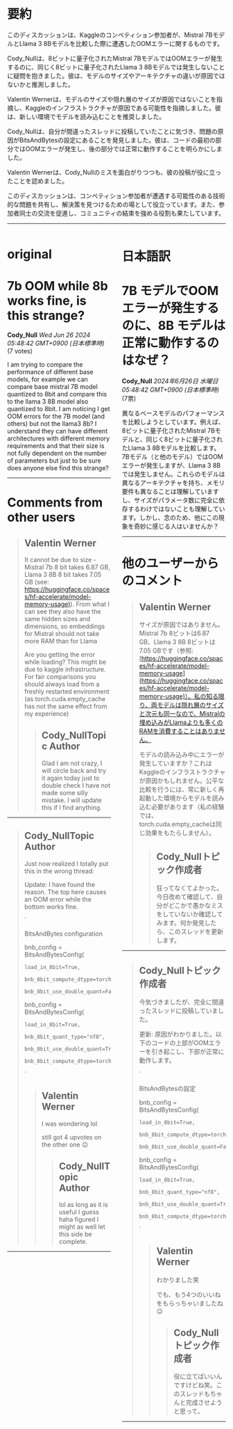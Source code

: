 # 要約 
このディスカッションは、Kaggleのコンペティション参加者が、Mistral 7BモデルとLlama 3 8Bモデルを比較した際に遭遇したOOMエラーに関するものです。

Cody_Nullは、8ビットに量子化されたMistral 7BモデルではOOMエラーが発生するのに、同じく8ビットに量子化されたLlama 3 8Bモデルでは発生しないことに疑問を抱きました。彼は、モデルのサイズやアーキテクチャの違いが原因ではないかと推測しました。

Valentin Wernerは、モデルのサイズや隠れ層のサイズが原因ではないことを指摘し、Kaggleのインフラストラクチャが原因である可能性を指摘しました。彼は、新しい環境でモデルを読み込むことを推奨しました。

Cody_Nullは、自分が間違ったスレッドに投稿していたことに気づき、問題の原因がBitsAndBytesの設定にあることを発見しました。彼は、コードの最初の部分ではOOMエラーが発生し、後の部分では正常に動作することを明らかにしました。

Valentin Wernerは、Cody_Nullのミスを面白がりつつも、彼の投稿が役に立ったことを認めました。

このディスカッションは、コンペティション参加者が遭遇する可能性のある技術的な問題を共有し、解決策を見つけるための場として役立っています。また、参加者同士の交流を促進し、コミュニティの結束を強める役割も果たしています。


---


<style>
.column-left{
  float: left;
  width: 47.5%;
  text-align: left;
}
.column-right{
  float: right;
  width: 47.5%;
  text-align: left;
}
.column-one{
  float: left;
  width: 100%;
  text-align: left;
}
</style>


<div class="column-left">

# original

# 7b OOM while 8b works fine, is this strange?

**Cody_Null** *Wed Jun 26 2024 05:48:42 GMT+0900 (日本標準時)* (7 votes)

I am trying to compare the performance of different base models, for example we can compare base mistral 7B model quantized to 8bit and compare this to the llama 3 8B model also quantized to 8bit. I am noticing I get OOM errors for the 7B model (and others) but not the llama3 8b? I understand they can have different architectures with different memory requirements and that their size is not fully dependent on the number of parameters but just to be sure does anyone else find this strange? 



---

 # Comments from other users

> ## Valentin Werner
> 
> It cannot be due to size - Mistral 7b 8 bit takes 6.87 GB,  Llama 3 8B 8 bit takes 7.05 GB (see: [https://huggingface.co/spaces/hf-accelerate/model-memory-usage)](https://huggingface.co/spaces/hf-accelerate/model-memory-usage)). From what I can see they also have the same hidden sizes and dimensions, so embeddings for Mistral should not take more RAM than for Llama
> 
> Are you getting the error while loading? This might be due to kaggle infrastructure. For fair comparisons you should always load from a freshly restarted environment (as torch.cuda.empty_cache has not the same effect from my experience)
> 
> 
> 
> > ## Cody_NullTopic Author
> > 
> > Glad I am not crazy, I will circle back and try it again today just to double check I have not made some silly mistake. I will update this if I find anything.
> > 
> > 
> > 


---

> ## Cody_NullTopic Author
> 
> Just now realized I totally put this in the wrong thread: 
> 
> Update: I have found the reason. The top here causes an OOM error while the bottom works fine.
> 
> `
> 
> BitsAndBytes configuration
> 
> bnb_config =  BitsAndBytesConfig(
> 
>     load_in_8bit=True,
> 
>     bnb_8bit_compute_dtype=torch.float16,
> 
>     bnb_8bit_use_double_quant=False)
> 
> bnb_config = BitsAndBytesConfig(
> 
>     load_in_8bit=True,
> 
>     bnb_8bit_quant_type="nf8",
> 
>     bnb_8bit_use_double_quant=True,
> 
>     bnb_8bit_compute_dtype=torch.bfloat16)
> 
> `
> 
> 
> 
> > ## Valentin Werner
> > 
> > I was wondering lol 
> > 
> > still got 4 upvotes on the other one 😉
> > 
> > 
> > 
> > > ## Cody_NullTopic Author
> > > 
> > > lol as long as it is useful I guess haha figured I might as well let this side be complete. 
> > > 
> > > 
> > > 


---



</div>
<div class="column-right">

# 日本語訳

# 7B モデルでOOMエラーが発生するのに、8B モデルは正常に動作するのはなぜ？

**Cody_Null** *2024年6月26日 水曜日 05:48:42 GMT+0900 (日本標準時)* (7票)

異なるベースモデルのパフォーマンスを比較しようとしています。例えば、8ビットに量子化されたMistral 7Bモデルと、同じく8ビットに量子化されたLlama 3 8Bモデルを比較します。7Bモデル（と他のモデル）ではOOMエラーが発生しますが、Llama 3 8Bでは発生しません。これらのモデルは異なるアーキテクチャを持ち、メモリ要件も異なることは理解していますし、サイズがパラメータ数に完全に依存するわけではないことも理解しています。しかし、念のため、他にこの現象を奇妙に感じる人はいませんか？

---
# 他のユーザーからのコメント

> ## Valentin Werner
> 
> サイズが原因ではありません。Mistral 7b 8ビットは6.87 GB、Llama 3 8B 8ビットは7.05 GBです（参照: [https://huggingface.co/spaces/hf-accelerate/model-memory-usage](https://huggingface.co/spaces/hf-accelerate/model-memory-usage)）。私の知る限り、両モデルは隠れ層のサイズと次元も同一なので、Mistralの埋め込みがLlamaよりも多くのRAMを消費することはありません。
> 
> モデルの読み込み中にエラーが発生していますか？これはKaggleのインフラストラクチャが原因かもしれません。公平な比較を行うには、常に新しく再起動した環境からモデルを読み込む必要があります（私の経験では、torch.cuda.empty_cacheは同じ効果をもたらしません）。
> 
> 
> 
> > ## Cody_Nullトピック作成者
> > 
> > 狂ってなくてよかった。今日改めて確認して、自分がどこかで愚かなミスをしていないか確認してみます。何か発見したら、このスレッドを更新します。
> > 
> > 
> > 
---
> ## Cody_Nullトピック作成者
> 
> 今気づきましたが、完全に間違ったスレッドに投稿していました。
> 
> 更新: 原因がわかりました。以下のコードの上部がOOMエラーを引き起こし、下部が正常に動作します。
> 
> `
> 
> BitsAndBytesの設定
> 
> bnb_config =  BitsAndBytesConfig(
> 
>     load_in_8bit=True,
> 
>     bnb_8bit_compute_dtype=torch.float16,
> 
>     bnb_8bit_use_double_quant=False)
> 
> bnb_config = BitsAndBytesConfig(
> 
>     load_in_8bit=True,
> 
>     bnb_8bit_quant_type="nf8",
> 
>     bnb_8bit_use_double_quant=True,
> 
>     bnb_8bit_compute_dtype=torch.bfloat16)
> 
> `
> 
> 
> 
> > ## Valentin Werner
> > 
> > わかりました笑
> > 
> > でも、もう4つのいいねをもらっちゃいましたね😉
> > 
> > 
> > 
> > > ## Cody_Nullトピック作成者
> > > 
> > > 役に立てばいいんですけどね笑。このスレッドもちゃんと完成させようと思って。
> > > 
> > > 
> > > 
---



</div>